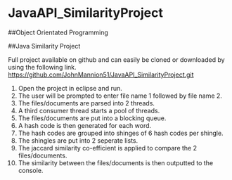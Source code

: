 # JavaAPI_SimilarityProject

##Object Orientated Programming

##Java Similarity Project

Full project available on github and can easily be cloned or downloaded
by using the following link. 
https://github.com/JohnMannion51/JavaAPI_SimilarityProject.git

1.  Open the project in eclipse and run.
2.  The user will be prompted to enter file name 1 followed by file name 2.
3.  The files/documents are parsed into 2 threads.
4.  A third consumer thread starts a pool of threads.
5.  The files/documents are put into a blocking queue.
6.  A hash code is then generated for each word.
7.  The hash codes are grouped into shinges of 6 hash codes per shingle.
8.  The shingles are put into 2 seperate lists.
9.  The jaccard similarity co-efficient is applied to compare the 2 files/documents.
10. The similarity between the files/documents is then outputted to the console.